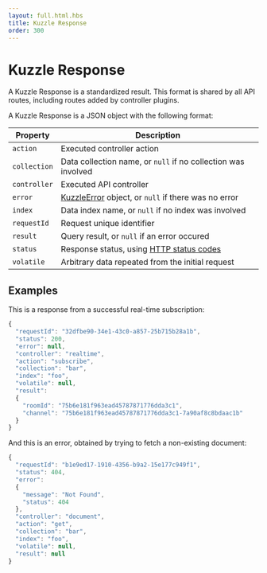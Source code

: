 ```yaml
---
layout: full.html.hbs
title: Kuzzle Response
order: 300
---
```


# Kuzzle Response

A Kuzzle Response is a standardized result. This format is shared by all API routes, including routes added by controller plugins.

A Kuzzle Response is a JSON object with the following format:

| Property | Description |
|----------|-------------|
| `action` | Executed controller action
| `collection` | Data collection name, or `null` if no collection was involved |
| `controller` | Executed API controller |
| `error` | [KuzzleError]({{site_base_path}}api/1/essentials/errors) object, or `null` if there was no error |
| `index` | Data index name, or `null` if no index was involved |
| `requestId` | Request unique identifier |
| `result` | Query result, or `null` if an error occured |
| `status` | Response status, using [HTTP status codes](https://en.wikipedia.org/wiki/List_of_HTTP_status_codes) |
| `volatile` | Arbitrary data repeated from the initial request |


## Examples

This is a response from a successful real-time subscription:

```javascript
{
  "requestId": "32dfbe90-34e1-43c0-a857-25b715b28a1b",
  "status": 200,
  "error": null,
  "controller": "realtime",
  "action": "subscribe",
  "collection": "bar",
  "index": "foo",
  "volatile": null,
  "result":
  {
    "roomId": "75b6e181f963ead45787871776dda3c1",
    "channel": "75b6e181f963ead45787871776dda3c1-7a90af8c8bdaac1b"
  }
}
```

And this is an error, obtained by trying to fetch a non-existing document:

```javascript
{
  "requestId": "b1e9ed17-1910-4356-b9a2-15e177c949f1",
  "status": 404,
  "error":
  {
    "message": "Not Found",
    "status": 404
  },
  "controller": "document",
  "action": "get",
  "collection": "bar",
  "index": "foo",
  "volatile": null,
  "result": null
}
```
